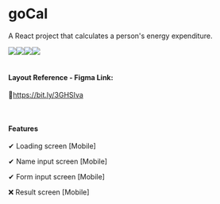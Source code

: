 # goCal

A React project that calculates a person's energy expenditure.

<div style="display:flex;">
<img src="https://img.shields.io/badge/HTML5-E34F26?style=for-the-badge&logo=html5&logoColor=white">
<img src="https://img.shields.io/badge/CSS3-1572B6?style=for-the-badge&logo=css3&logoColor=white">
<img src="https://img.shields.io/badge/JavaScript-323330?style=for-the-badge&logo=javascript&logoColor=F7DF1E">
<img src="https://img.shields.io/badge/React-20232A?style=for-the-badge&logo=react&logoColor=61DAFB">
</div>

<br>



####  Layout Reference - Figma Link:

🔗https://bit.ly/3GHSIva


<br>

#### Features

✔ Loading screen [Mobile]

✔ Name input screen [Mobile]

✔ Form input screen [Mobile]

❌ Result screen [Mobile]
